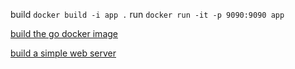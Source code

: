 build `docker build -i app .`
run `docker run -it -p 9090:9090 app`

[build the go docker image](https://docs.docker.com/samples/library/golang/#start-a-go-instance-in-your-app)

[build a simple web server](https://astaxie.gitbooks.io/build-web-application-with-golang/en/03.2.html)
